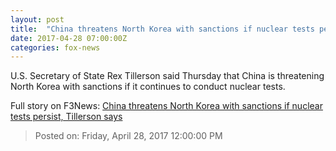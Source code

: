 ```yaml
---
layout: post
title:  "China threatens North Korea with sanctions if nuclear tests persist, Tillerson says"
date: 2017-04-28 07:00:00Z
categories: fox-news
---
```


U.S. Secretary of State Rex Tillerson said Thursday that China is threatening North Korea with sanctions if it continues to conduct nuclear tests.


Full story on F3News: [China threatens North Korea with sanctions if nuclear tests persist, Tillerson says](http://www.f3nws.com/n/vMrsEH)

> Posted on: Friday, April 28, 2017 12:00:00 PM
